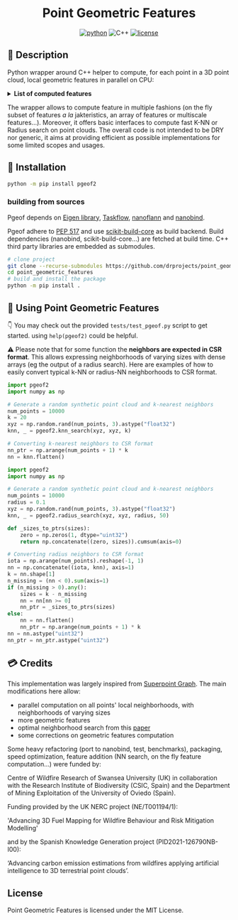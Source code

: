 <div align="center">

# Point Geometric Features

[![python](https://img.shields.io/badge/-Python_3.9_%7C_3.10_%7C_3.11_%7C_3.12-blue?logo=python&logoColor=white)](#)
![C++](https://img.shields.io/badge/c++-%2300599C.svg?style=for-the-badge&logo=c%2B%2B&logoColor=white)
[![license](https://img.shields.io/badge/License-MIT-green.svg?labelColor=gray)](#)


</div>


## 📌 Description

Python wrapper around C++ helper to compute, for each point in a 3D point cloud, local geometric features in parallel on CPU:

<details>
<summary><b>️List of computed features️</b></summary>

- linearity
- planarity
- scattering
- verticality (two formulations)
- normal_x
- normal_y
- normal_z
- length
- surface
- volume
- curvature
- optimal neighborhood size
</details>

The wrapper allows to compute feature in multiple fashions (on the fly subset of features _a la_ jakteristics, an array of features or multiscale features...). Moreover, it offers basic interfaces to compute fast K-NN or Radius search on point clouds. 
The overall code is not intended to be DRY nor generic, it aims at providing efficient as possible implementations for some limited scopes and usages.

## 🧱 Installation

```bash
python -m pip install pgeof2 
```

### building from sources

Pgeof depends on [Eigen library](https://eigen.tuxfamily.org/), [Taskflow](https://github.com/taskflow/taskflow), 
[nanoflann](https://github.com/jlblancoc/nanoflann) and [nanobind](https://github.com/wjakob/nanobind).


Pgeof adhere to [PEP 517](https://peps.python.org/pep-0517/) and use [scikit-build-core](https://github.com/scikit-build/scikit-build-core) as build backend. Build dependencies (nanobind, scikit-build-core...) are fetched at build time. C++ third party libraries are embedded as submodules.


```bash
# clone project
git clone --recurse-submodules https://github.com/drprojects/point_geometric_features.git
cd point_geometric_features
# build and install the package
python -m pip install .
```

## 🚀 Using Point Geometric Features

👇 You may check out the provided `tests/test_pgeof.py` script to get started.
using `help(pgeof2)` could be helpful.

⚠️ Please note that for some function the **neighbors are expected in CSR format**. 
This allows expressing neighborhoods of varying sizes with dense arrays (eg the output of a 
radius search). Here are examples of how to easily convert typical k-NN or 
radius-NN neighborhoods to CSR format.


```python
import pgeof2
import numpy as np

# Generate a random synthetic point cloud and k-nearest neighbors
num_points = 10000
k = 20
xyz = np.random.rand(num_points, 3).astype("float32")
knn, _ = pgeof2.knn_search(xyz, xyz, k)

# Converting k-nearest neighbors to CSR format
nn_ptr = np.arange(num_points + 1) * k
nn = knn.flatten()
```

```python
import pgeof2
import numpy as np

# Generate a random synthetic point cloud and k-nearest neighbors
num_points = 10000
radius = 0.1
xyz = np.random.rand(num_points, 3).astype("float32")
knn, _ = pgeof2.radius_search(xyz, xyz, radius, 50)

def _sizes_to_ptrs(sizes):
    zero = np.zeros(1, dtype="uint32")
    return np.concatenate((zero, sizes)).cumsum(axis=0)

# Converting radius neighbors to CSR format
iota = np.arange(num_points).reshape(-1, 1)
nn = np.concatenate((iota, knn), axis=1)
k = nn.shape[1]
n_missing = (nn < 0).sum(axis=1)
if (n_missing > 0).any():
    sizes = k - n_missing
    nn = nn[nn >= 0]
    nn_ptr = _sizes_to_ptrs(sizes)
else:
    nn = nn.flatten()
    nn_ptr = np.arange(num_points + 1) * k
nn = nn.astype("uint32") 
nn_ptr = nn_ptr.astype("uint32") 
```

## 💳 Credits
This implementation was largely inspired from [Superpoint Graph](https://github.com/loicland/superpoint_graph). The main modifications here allow: 
- parallel computation on all points' local neighborhoods, with neighborhoods of varying sizes
- more geometric features
- optimal neighborhood search from this [paper](http://lareg.ensg.eu/labos/matis/pdf/articles_revues/2015/isprs_wjhm_15.pdf)
- some corrections on geometric features computation

Some heavy refactoring (port to nanobind, test, benchmarks), packaging, speed optimization, feature addition (NN search, on the fly feature computation...) were funded by:

Centre of Wildfire Research of Swansea University (UK) in collaboration with the Research Institute of Biodiversity (CSIC, Spain) and the Department of Mining Exploitation of the University of Oviedo (Spain).

Funding provided by the UK NERC project (NE/T001194/1):

'Advancing 3D Fuel Mapping for Wildfire Behaviour and Risk Mitigation Modelling'

and by the Spanish Knowledge Generation project (PID2021-126790NB-I00):

‘Advancing carbon emission estimations from wildfires applying artificial intelligence to 3D terrestrial point clouds’.

## License

Point Geometric Features is licensed under the MIT License. 

